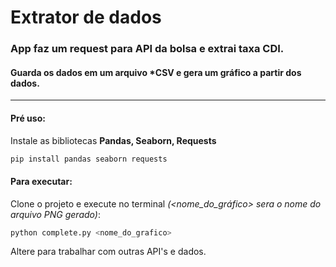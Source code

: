 # Extrator de dados
### App faz um request para API da bolsa e extrai taxa CDI.
#### Guarda os dados em um arquivo *CSV e gera um gráfico a partir dos dados.

---

#### Pré uso:
 Instale as bibliotecas **Pandas, Seaborn, Requests**

 ```bash
pip install pandas seaborn requests
```

#### Para executar:
Clone o projeto e execute no terminal *(<nome_do_gráfico> sera o nome do arquivo PNG gerado)*:

 ```bash
python complete.py <nome_do_grafico> 
```

Altere para trabalhar com outras API's e dados.




